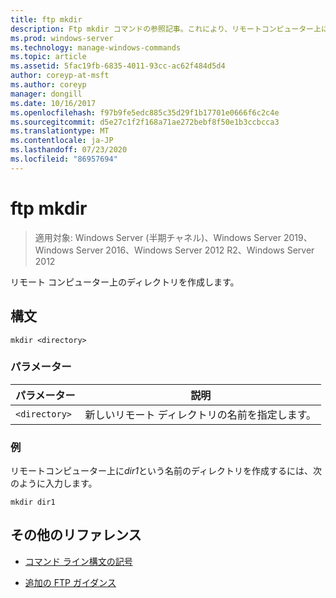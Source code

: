 ```yaml
---
title: ftp mkdir
description: Ftp mkdir コマンドの参照記事。これにより、リモートコンピューター上にディレクトリが作成されます。
ms.prod: windows-server
ms.technology: manage-windows-commands
ms.topic: article
ms.assetid: 5fac19fb-6835-4011-93cc-ac62f484d5d4
author: coreyp-at-msft
ms.author: coreyp
manager: dongill
ms.date: 10/16/2017
ms.openlocfilehash: f97b9fe5edc885c35d29f1b17701e0666f6c2c4e
ms.sourcegitcommit: d5e27c1f2f168a71ae272bebf8f50e1b3ccbcca3
ms.translationtype: MT
ms.contentlocale: ja-JP
ms.lasthandoff: 07/23/2020
ms.locfileid: "86957694"
---
```

# <a name="ftp-mkdir"></a>ftp mkdir

> 適用対象: Windows Server (半期チャネル)、Windows Server 2019、Windows Server 2016、Windows Server 2012 R2、Windows Server 2012

リモート コンピューター上のディレクトリを作成します。

## <a name="syntax"></a>構文

```
mkdir <directory>
```

### <a name="parameters"></a>パラメーター

| パラメーター | 説明 |
| --------- | ----------- |
| `<directory>` | 新しいリモート ディレクトリの名前を指定します。 |

### <a name="examples"></a>例

リモートコンピューター上に*dir1*という名前のディレクトリを作成するには、次のように入力します。

```
mkdir dir1
```

## <a name="additional-references"></a>その他のリファレンス

- [コマンド ライン構文の記号](command-line-syntax-key.md)

- [追加の FTP ガイダンス](/previous-versions/orphan-topics/ws.10/cc756013(v=ws.10))
